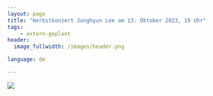 ```yaml
---
layout: page
title: "Herbstkonzert Junghyun Lee am 13. Oktober 2023, 19 Uhr"
tags:
    - extern-geplant
header:
  image_fullwidth: /images/header.png

language: de

---
```


<img src="/images/extern/2023-10-13.jpeg"/>


